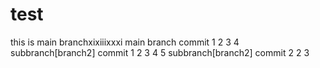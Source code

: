 # test
this is main branchxixiiixxxi
main branch commit 1 2 3 4
subbranch[branch2] commit 1 2 3 4 5
subbranch[branch2] commit 2 2 3

